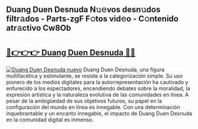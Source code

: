 ## Duang Duen Desnuda N𝚞𝚎vos desn𝚞dos filtr𝚊dos - Parts-zgF F𝚘tos vid𝚎o - C𝚘ntenido atr𝚊ctivo Cw8Ob

# <h2><a href="http://mb4f91x.tromn.icu/?c=Duang+Duen+Desnuda">🔗👉👉👉 Duang Duen Desnuda 🔗🔗</a></h2>

[![Duang Duen Desnuda nuevo](https://i.imgur.com/pEAQMta.gif)](http://mb4f91x.tromn.icu/?c=Duang+Duen+Desnuda)
Duang Duen Desnuda, una figura multifacética y estimulante, se resiste a la categorización simple. Su uso pionero de los medios digitales para la autorrepresentación ha cautivado y enfurecido a los espectadores, encendiendo debates sobre la moralidad, la expresión artística y la naturaleza evolutiva de las comunidades en línea. A pesar de la ambigüedad de sus objetivos futuros, su papel en la configuración del mundo en línea es innegable. Con una determinación inquebrantable y un encanto innegable, el impacto de Duang Duen Desnuda en la comunidad digital es inmenso.
